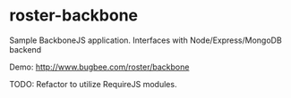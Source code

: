 roster-backbone
===============

Sample BackboneJS application.  Interfaces with Node/Express/MongoDB backend

Demo: http://www.bugbee.com/roster/backbone

TODO:  Refactor to utilize RequireJS modules.
